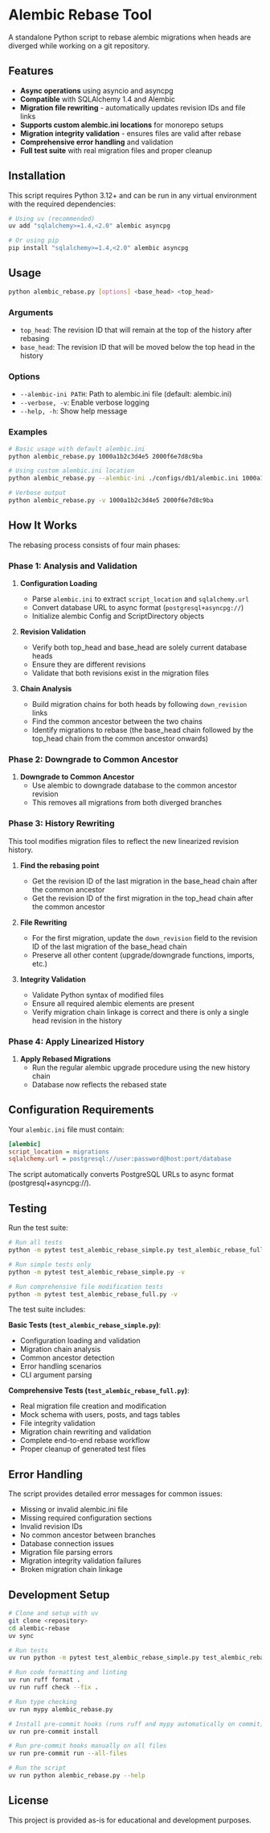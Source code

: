 # Alembic Rebase Tool

A standalone Python script to rebase alembic migrations when heads are diverged while working on a git repository.

## Features

- **Async operations** using asyncio and asyncpg
- **Compatible** with SQLAlchemy 1.4 and Alembic
- **Migration file rewriting** - automatically updates revision IDs and file links
- **Supports custom alembic.ini locations** for monorepo setups
- **Migration integrity validation** - ensures files are valid after rebase
- **Comprehensive error handling** and validation
- **Full test suite** with real migration files and proper cleanup

## Installation

This script requires Python 3.12+ and can be run in any virtual environment with the required dependencies:

```bash
# Using uv (recommended)
uv add "sqlalchemy>=1.4,<2.0" alembic asyncpg

# Or using pip
pip install "sqlalchemy>=1.4,<2.0" alembic asyncpg
```

## Usage

```bash
python alembic_rebase.py [options] <base_head> <top_head>
```

### Arguments

- `top_head`: The revision ID that will remain at the top of the history after rebasing
- `base_head`: The revision ID that will be moved below the top head in the history

### Options

- `--alembic-ini PATH`: Path to alembic.ini file (default: alembic.ini)
- `--verbose, -v`: Enable verbose logging
- `--help, -h`: Show help message

### Examples

```bash
# Basic usage with default alembic.ini
python alembic_rebase.py 1000a1b2c3d4e5 2000f6e7d8c9ba

# Using custom alembic.ini location
python alembic_rebase.py --alembic-ini ./configs/db1/alembic.ini 1000a1b2c3d4e5 2000f6e7d8c9ba

# Verbose output
python alembic_rebase.py -v 1000a1b2c3d4e5 2000f6e7d8c9ba
```

## How It Works

The rebasing process consists of four main phases:

### Phase 1: Analysis and Validation

1. **Configuration Loading**
   - Parse `alembic.ini` to extract `script_location` and `sqlalchemy.url`
   - Convert database URL to async format (`postgresql+asyncpg://`)
   - Initialize alembic Config and ScriptDirectory objects

2. **Revision Validation**
   - Verify both top_head and base_head are solely current database heads
   - Ensure they are different revisions
   - Validate that both revisions exist in the migration files

3. **Chain Analysis**
   - Build migration chains for both heads by following `down_revision` links
   - Find the common ancestor between the two chains
   - Identify migrations to rebase (the base_head chain followed by the top_head chain from the common ancestor onwards)

### Phase 2: Downgrade to Common Ancestor

1. **Downgrade to Common Ancestor**
   - Use alembic to downgrade database to the common ancestor revision
   - This removes all migrations from both diverged branches

### Phase 3: History Rewriting

This tool modifies migration files to reflect the new linearized revision history.

1. **Find the rebasing point**
   - Get the revision ID of the last migration in the base_head chain after the common ancestor
   - Get the revision ID of the first migration in the top_head chain after the common ancestor

2. **File Rewriting**
   - For the first migration, update the `down_revision` field to the revision ID of the last migration of the base_head chain
   - Preserve all other content (upgrade/downgrade functions, imports, etc.)

3. **Integrity Validation**
   - Validate Python syntax of modified files
   - Ensure all required alembic elements are present
   - Verify migration chain linkage is correct and there is only a single head revision in the history

### Phase 4: Apply Linearized History

1. **Apply Rebased Migrations**
   - Run the regular alembic upgrade procedure using the new history chain
   - Database now reflects the rebased state

## Configuration Requirements

Your `alembic.ini` file must contain:

```ini
[alembic]
script_location = migrations
sqlalchemy.url = postgresql://user:password@host:port/database
```

The script automatically converts PostgreSQL URLs to async format (postgresql+asyncpg://).

## Testing

Run the test suite:

```bash
# Run all tests
python -m pytest test_alembic_rebase_simple.py test_alembic_rebase_full.py -v

# Run simple tests only
python -m pytest test_alembic_rebase_simple.py -v

# Run comprehensive file modification tests
python -m pytest test_alembic_rebase_full.py -v
```

The test suite includes:

**Basic Tests (`test_alembic_rebase_simple.py`)**:
- Configuration loading and validation
- Migration chain analysis
- Common ancestor detection
- Error handling scenarios
- CLI argument parsing

**Comprehensive Tests (`test_alembic_rebase_full.py`)**:
- Real migration file creation and modification
- Mock schema with users, posts, and tags tables
- File integrity validation
- Migration chain rewriting and validation
- Complete end-to-end rebase workflow
- Proper cleanup of generated test files

## Error Handling

The script provides detailed error messages for common issues:

- Missing or invalid alembic.ini file
- Missing required configuration sections
- Invalid revision IDs
- No common ancestor between branches
- Database connection issues
- Migration file parsing errors
- Migration integrity validation failures
- Broken migration chain linkage

## Development Setup

```bash
# Clone and setup with uv
git clone <repository>
cd alembic-rebase
uv sync

# Run tests
uv run python -m pytest test_alembic_rebase_simple.py test_alembic_rebase_full.py -v

# Run code formatting and linting
uv run ruff format .
uv run ruff check --fix .

# Run type checking
uv run mypy alembic_rebase.py

# Install pre-commit hooks (runs ruff and mypy automatically on commit)
uv run pre-commit install

# Run pre-commit hooks manually on all files
uv run pre-commit run --all-files

# Run the script
uv run python alembic_rebase.py --help
```

## License

This project is provided as-is for educational and development purposes.
